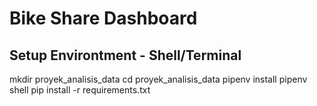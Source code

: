 # Bike Share Dashboard

## Setup Environtment - Shell/Terminal
mkdir proyek_analisis_data
cd proyek_analisis_data
pipenv install
pipenv shell
pip install -r requirements.txt